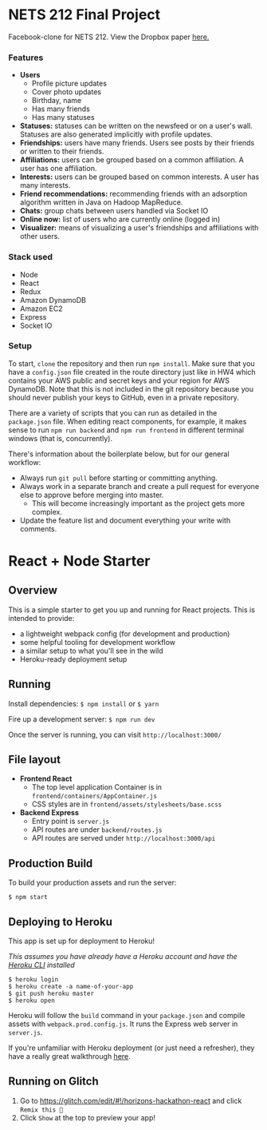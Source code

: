 # NETS 212 Final Project

Facebook-clone for NETS 212. View the Dropbox paper [here.](https://paper.dropbox.com/doc/NETS-212-Final-Project-ez4p6TwrYmhhTXeR6T8qu)

### Features
* __Users__
  * Profile picture updates
  * Cover photo updates
  * Birthday, name
  * Has many friends
  * Has many statuses
* __Statuses:__ statuses can be written on the newsfeed or on a user's wall. Statuses are also generated implicitly with profile updates.
* __Friendships:__ users have many friends. Users see posts by their friends or written to their friends.
* __Affiliations:__ users can be grouped based on a common affiliation. A user has one affiliation.
* __Interests:__ users can be grouped based on common interests. A user has many interests.
* __Friend recommendations:__ recommending friends with an adsorption algorithm written in Java on Hadoop MapReduce.
* __Chats:__ group chats between users handled via Socket IO
* __Online now:__ list of users who are currently online (logged in)
* __Visualizer:__ means of visualizing a user's friendships and affiliations with other users.

### Stack used
* Node
* React
* Redux
* Amazon DynamoDB
* Amazon EC2
* Express
* Socket IO

### Setup

To start, `clone` the repository and then run `npm install`. Make sure that you have a `config.json` file created in the route directory just like in HW4 which contains your AWS public and secret keys and your region for AWS DynamoDB. Note that this is not included in the git repository because you should never publish your keys to GitHub, even in a private repository.

There are a variety of scripts that you can run as detailed in the `package.json` file. When editing react components, for example, it makes sense to run `npm run backend` and `npm run frontend` in different terminal windows (that is, concurrently).

There's information about the boilerplate below, but for our general workflow:
* Always run `git pull` before starting or committing anything.
* Always work in a separate branch and create a pull request for everyone else to approve before merging into master.
  * This will become increasingly important as the project gets more complex.
* Update the feature list and document everything your write with comments.

# React + Node Starter

## Overview

This is a simple starter to get you up and running for React projects. This is intended to provide:

* a lightweight webpack config (for development and production)
* some helpful tooling for development workflow
* a similar setup to what you'll see in the wild
* Heroku-ready deployment setup

## Running

Install dependencies: `$ npm install` or `$ yarn`

Fire up a development server: `$ npm run dev`

Once the server is running, you can visit `http://localhost:3000/`

## File layout

- **Frontend React**
    - The top level application Container is in `frontend/containers/AppContainer.js`
    - CSS styles are in `frontend/assets/stylesheets/base.scss`
- **Backend Express**
    - Entry point is `server.js`
    - API routes are under `backend/routes.js`
    - API routes are served under `http://localhost:3000/api`

## Production Build

To build your production assets and run the server:

```
$ npm start
```

## Deploying to Heroku

This app is set up for deployment to Heroku!

_This assumes you have already have a Heroku account and have the
[Heroku CLI](https://devcenter.heroku.com/articles/heroku-cli) installed_

```
$ heroku login
$ heroku create -a name-of-your-app
$ git push heroku master
$ heroku open
```

Heroku will follow the `build` command in your `package.json` and compile assets with `webpack.prod.config.js`. It runs the Express web server in `server.js`.

If you're unfamiliar with Heroku deployment (or just need a refresher), they have a really great walkthrough [here](https://devcenter.heroku.com/articles/getting-started-with-nodejs#introduction).

## Running on Glitch

1. Go to https://glitch.com/edit/#!/horizons-hackathon-react and click
  `Remix this 🎤`
1. Click `Show` at the top to preview your app!
